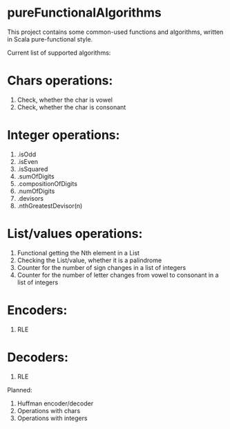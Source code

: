 # pureFunctionalAlgorithms

This project contains some common-used functions and algorithms, written in Scala pure-functional style.

Current list of supported algorithms:

# Chars operations:
1) Check, whether the char is vowel
2) Check, whether the char is consonant

# Integer operations:
1) .isOdd
2) .isEven
3) .isSquared
4) .sumOfDigits
5) .compositionOfDigits
6) .numOfDigits
7) .devisors
8) .nthGreatestDevisor(n)

# List/values operations:
1) Functional getting the Nth element in a List
2) Checking the List/value, whether it is a palindrome
3) Counter for the number of sign changes in a list of integers
4) Counter for the number of letter changes from vowel to consonant in a list of integers

# Encoders:
1) RLE 

# Decoders:
1) RLE

Planned:
1) Huffman encoder/decoder
2) Operations with chars
3) Operations with integers
